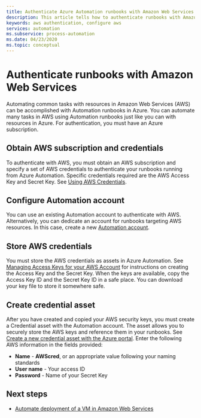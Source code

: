 ```yaml
---
title: Authenticate Azure Automation runbooks with Amazon Web Services
description: This article tells how to authenticate runbooks with Amazon Web Services.
keywords: aws authentication, configure aws
services: automation
ms.subservice: process-automation
ms.date: 04/23/2020
ms.topic: conceptual
---
```

# Authenticate runbooks with Amazon Web Services

Automating common tasks with resources in Amazon Web Services (AWS) can be accomplished with Automation runbooks in Azure. You can automate many tasks in AWS using Automation runbooks just like you can with resources in Azure. For authentication, you must have an Azure subscription.

## Obtain AWS subscription and credentials

To authenticate with AWS, you must obtain an AWS subscription and specify a set of AWS credentials to authenticate your runbooks running from Azure Automation. Specific credentials required are the AWS Access Key and Secret Key. See [Using AWS Credentials](https://docs.aws.amazon.com/powershell/latest/userguide/specifying-your-aws-credentials.html).

## Configure Automation account

You can use an existing Automation account to authenticate with AWS. Alternatively, you can dedicate an account for runbooks targeting AWS resources. In this case, create a new [Automation account](automation-create-standalone-account.md).  

## Store AWS credentials

You must store the AWS credentials as assets in Azure Automation. See [Managing Access Keys for your AWS Account](https://docs.aws.amazon.com/general/latest/gr/managing-aws-access-keys.html) for instructions on creating the Access Key and the Secret Key. When the keys are available, copy the Access Key ID and the Secret Key ID in a safe place. You can download your key file to store it somewhere safe.

## Create credential asset

After you have created and copied your AWS security keys, you must create a Credential asset with the Automation account. The asset allows you to securely store the AWS keys and reference them in your runbooks. See [Create a new credential asset with the Azure portal](shared-resources/credentials.md#create-a-new-credential-asset-with-the-azure-portal). Enter the following AWS information in the fields provided:
    
* **Name** - **AWScred**, or an appropriate value following your naming standards
* **User name** - Your access ID
* **Password** - Name of your Secret Key 

## Next steps

* [Automate deployment of a VM in Amazon Web Services](automation-scenario-aws-deployment.md)
